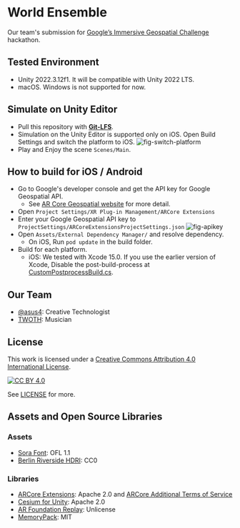 # World Ensemble

Our team's submission for [Google’s Immersive Geospatial Challenge](https://googlesimmersive.devpost.com/) hackathon.

## Tested Environment

- Unity 2022.3.12f1. It will be compatible with Unity 2022 LTS.
- macOS. Windows is not supported for now.

## Simulate on Unity Editor

- Pull this repository with **[Git-LFS](https://git-lfs.com/)**.
- Simulation on the Unity Editor is supported only on iOS. Open Build Settings and switch the platform to iOS.
  ![fig-switch-platform](https://github.com/asus4/WorldEnsemble/assets/357497/2bbcb90a-5f6f-4d2a-87a1-65db73f74a36)
- Play and Enjoy the scene `Scenes/Main`.

## How to build for iOS / Android

- Go to Google's developer console and get the API key for Google Geospatial API.
  - See [AR Core Geospatial website](https://developers.google.com/ar/develop/ios/geospatial/enable) for more detail.
- Open `Project Settings/XR Plug-in Management/ARCore Extensions`
- Enter your Google Geospatial API key to `ProjectSettings/ARCoreExtensionsProjectSettings.json`
  ![fig-apikey](https://github.com/asus4/WorldEnsemble/assets/357497/6c6beadc-3c74-4cd4-92fa-95f82571bf7f)
- Open `Assets/External Dependency Manager/` and resolve dependency.
  - On iOS, Run `pod update` in the build folder.
- Build for each platform.
  - iOS: We tested with Xcode 15.0. If you use the earlier version of Xcode, Disable the post-build-process at [CustomPostprocessBuild.cs](https://github.com/asus4/WorldEnsemble/blob/main/Assets/Scripts/Editor/CustomPostprocessBuild.cs).

## Our Team

- [@asus4](https://github.com/asus4): Creative Technologist
- [TWOTH](https://twoth.bandcamp.com/): Musician

## License

This work is licensed under a [Creative Commons Attribution 4.0 International License][cc-by].

[![CC BY 4.0][cc-by-image]][cc-by]

[cc-by]: http://creativecommons.org/licenses/by/4.0/
[cc-by-image]: https://i.creativecommons.org/l/by/4.0/88x31.png

See [LICENSE](https://github.com/asus4/WorldEnsemble/blob/main/LICENSE) for more.

## Assets and Open Source Libraries

### Assets

- [Sora Font](https://fonts.google.com/specimen/Sora/about): OFL 1.1
- [Berlin Riverside HDRI](https://hdri-haven.com/hdri/berlin-riverside): CC0

### Libraries

- [ARCore Extensions](https://github.com/google-ar/arcore-unity-extensions): Apache 2.0 and [ARCore Additional Terms of Service](https://developers.google.com/ar/develop/terms)
- [Cesium for Unity](https://github.com/CesiumGS/cesium-unity): Apache 2.0
- [AR Foundation Replay](https://github.com/asus4/ARFoundationReplay): Unlicense
- [MemoryPack](https://github.com/Cysharp/MemoryPack): MIT

